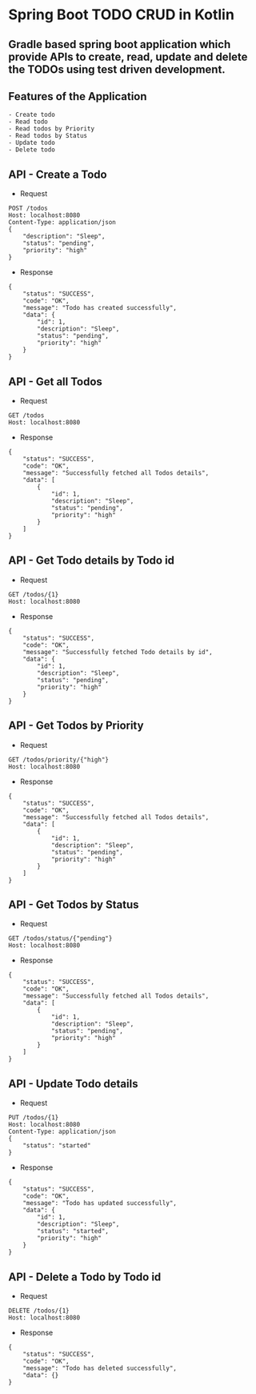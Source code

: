 # Spring Boot TODO CRUD in Kotlin

## Gradle based spring boot application which provide APIs to create, read, update and delete the TODOs using test driven development.

## Features of the Application
    - Create todo
    - Read todo
    - Read todos by Priority
    - Read todos by Status
    - Update todo
    - Delete todo

## API - Create a Todo

* Request
```
POST /todos
Host: localhost:8080
Content-Type: application/json
{
    "description": "Sleep",
    "status": "pending",
    "priority": "high"
}
```
* Response
```
{
    "status": "SUCCESS",
    "code": "OK",
    "message": "Todo has created successfully",
    "data": {
        "id": 1,
        "description": "Sleep",
        "status": "pending",
        "priority": "high"
    }
}
```

## API - Get all Todos 

* Request
```
GET /todos
Host: localhost:8080
```
* Response
```
{
    "status": "SUCCESS",
    "code": "OK",
    "message": "Successfully fetched all Todos details",
    "data": [
        {
            "id": 1,
            "description": "Sleep",
            "status": "pending",
            "priority": "high"
        }
    ]
}
```

## API - Get Todo details by Todo id

* Request
```
GET /todos/{1}
Host: localhost:8080
```
* Response
```
{
    "status": "SUCCESS",
    "code": "OK",
    "message": "Successfully fetched Todo details by id",
    "data": {
        "id": 1,
        "description": "Sleep",
        "status": "pending",
        "priority": "high"
    }
}
```

## API - Get Todos by Priority

* Request
```
GET /todos/priority/{"high"} 
Host: localhost:8080
```
* Response
```
{
    "status": "SUCCESS",
    "code": "OK",
    "message": "Successfully fetched all Todos details",
    "data": [
        {
            "id": 1,
            "description": "Sleep",
            "status": "pending",
            "priority": "high"
        }
    ]
}
```

## API - Get Todos by Status

* Request
```
GET /todos/status/{"pending"} 
Host: localhost:8080
```
* Response
```
{
    "status": "SUCCESS",
    "code": "OK",
    "message": "Successfully fetched all Todos details",
    "data": [
        {
            "id": 1,
            "description": "Sleep",
            "status": "pending",
            "priority": "high"
        }
    ]
}
```

## API - Update Todo details

* Request
```
PUT /todos/{1}
Host: localhost:8080
Content-Type: application/json
{
    "status": "started"
}
```
* Response
```
{
    "status": "SUCCESS",
    "code": "OK",
    "message": "Todo has updated successfully",
    "data": {
        "id": 1,
        "description": "Sleep",
        "status": "started",
        "priority": "high"
    }
}
```

## API - Delete a Todo by Todo id

* Request
```
DELETE /todos/{1} 
Host: localhost:8080
```
* Response
```
{
    "status": "SUCCESS",
    "code": "OK",
    "message": "Todo has deleted successfully",
    "data": {}
}
```
